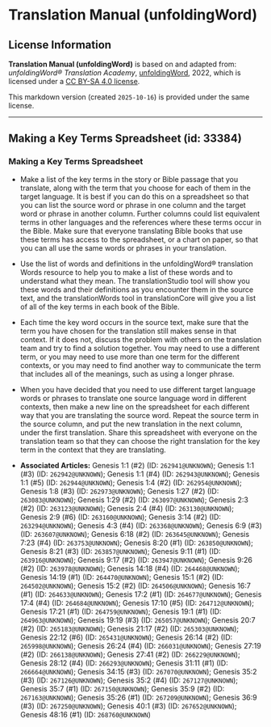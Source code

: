 # Translation Manual (unfoldingWord)

## License Information

**Translation Manual (unfoldingWord)** is based on and adapted from: _unfoldingWord® Translation Academy_, [unfoldingWord](https://unfoldingword.org/utw), 2022, which is licensed under a [CC BY-SA 4.0 license](https://creativecommons.org/licenses/by-sa/4.0/legalcode.en).

This markdown version (created `2025-10-16`) is provided under the same license.



--------------------------------

## Making a Key Terms Spreadsheet (id: 33384)

### Making a Key Terms Spreadsheet

* Make a list of the key terms in the story or Bible passage that you translate, along with the term that you choose for each of them in the target language. It is best if you can do this on a spreadsheet so that you can list the source word or phrase in one column and the target word or phrase in another column. Further columns could list equivalent terms in other languages and the references where these terms occur in the Bible. Make sure that everyone translating Bible books that use these terms has access to the spreadsheet, or a chart on paper, so that you can all use the same words or phrases in your translation.
* Use the list of words and definitions in the unfoldingWord® translation Words resource to help you to make a list of these words and to understand what they mean. The translationStudio tool will show you these words and their definitions as you encounter them in the source text, and the translationWords tool in translationCore will give you a list of all of the key terms in each book of the Bible.
* Each time the key word occurs in the source text, make sure that the term you have chosen for the translation still makes sense in that context. If it does not, discuss the problem with others on the translation team and try to find a solution together. You may need to use a different term, or you may need to use more than one term for the different contexts, or you may need to find another way to communicate the term that includes all of the meanings, such as using a longer phrase.
* When you have decided that you need to use different target language words or phrases to translate one source language word in different contexts, then make a new line on the spreadsheet for each different way that you are translating the source word. Repeat the source term in the source column, and put the new translation in the next column, under the first translation. Share this spreadsheet with everyone on the translation team so that they can choose the right translation for the key term in the context that they are translating.

* **Associated Articles:** Genesis 1:1 (#2) (ID: `262941@UNKNOWN`); Genesis 1:1 (#3) (ID: `262942@UNKNOWN`); Genesis 1:1 (#4) (ID: `262943@UNKNOWN`); Genesis 1:1 (#5) (ID: `262944@UNKNOWN`); Genesis 1:4 (#2) (ID: `262954@UNKNOWN`); Genesis 1:8 (#3) (ID: `262973@UNKNOWN`); Genesis 1:27 (#2) (ID: `263083@UNKNOWN`); Genesis 1:29 (#2) (ID: `263097@UNKNOWN`); Genesis 2:3 (#2) (ID: `263123@UNKNOWN`); Genesis 2:4 (#4) (ID: `263130@UNKNOWN`); Genesis 2:9 (#6) (ID: `263160@UNKNOWN`); Genesis 3:14 (#2) (ID: `263294@UNKNOWN`); Genesis 4:3 (#4) (ID: `263368@UNKNOWN`); Genesis 6:9 (#3) (ID: `263607@UNKNOWN`); Genesis 6:18 (#2) (ID: `263645@UNKNOWN`); Genesis 7:23 (#4) (ID: `263753@UNKNOWN`); Genesis 8:20 (#1) (ID: `263850@UNKNOWN`); Genesis 8:21 (#3) (ID: `263857@UNKNOWN`); Genesis 9:11 (#1) (ID: `263916@UNKNOWN`); Genesis 9:17 (#2) (ID: `263947@UNKNOWN`); Genesis 9:26 (#2) (ID: `263978@UNKNOWN`); Genesis 14:18 (#4) (ID: `264468@UNKNOWN`); Genesis 14:19 (#1) (ID: `264470@UNKNOWN`); Genesis 15:1 (#2) (ID: `264502@UNKNOWN`); Genesis 15:2 (#2) (ID: `264506@UNKNOWN`); Genesis 16:7 (#1) (ID: `264633@UNKNOWN`); Genesis 17:2 (#1) (ID: `264677@UNKNOWN`); Genesis 17:4 (#4) (ID: `264684@UNKNOWN`); Genesis 17:10 (#5) (ID: `264712@UNKNOWN`); Genesis 17:21 (#1) (ID: `264759@UNKNOWN`); Genesis 19:1 (#1) (ID: `264963@UNKNOWN`); Genesis 19:19 (#3) (ID: `265057@UNKNOWN`); Genesis 20:7 (#2) (ID: `265183@UNKNOWN`); Genesis 21:17 (#2) (ID: `265303@UNKNOWN`); Genesis 22:12 (#6) (ID: `265431@UNKNOWN`); Genesis 26:14 (#2) (ID: `265998@UNKNOWN`); Genesis 26:24 (#4) (ID: `266031@UNKNOWN`); Genesis 27:19 (#2) (ID: `266138@UNKNOWN`); Genesis 27:41 (#2) (ID: `266229@UNKNOWN`); Genesis 28:12 (#4) (ID: `266293@UNKNOWN`); Genesis 31:11 (#1) (ID: `266664@UNKNOWN`); Genesis 34:15 (#3) (ID: `267070@UNKNOWN`); Genesis 35:2 (#3) (ID: `267126@UNKNOWN`); Genesis 35:2 (#4) (ID: `267127@UNKNOWN`); Genesis 35:7 (#1) (ID: `267150@UNKNOWN`); Genesis 35:9 (#2) (ID: `267163@UNKNOWN`); Genesis 35:26 (#1) (ID: `267209@UNKNOWN`); Genesis 36:9 (#3) (ID: `267250@UNKNOWN`); Genesis 40:1 (#3) (ID: `267652@UNKNOWN`); Genesis 48:16 (#1) (ID: `268760@UNKNOWN`)

